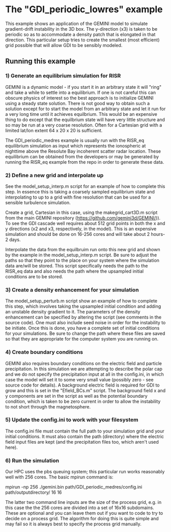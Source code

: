 # The "GDI\_periodic\_lowres" example

This example shows an application of the GEMINI model to simulate gradient-drift instability in the 3D box.  The y-direction (x3) is taken to be periodic so as to accommodate a density patch that is elongated in that direction.  This particular setup tries to create the smallest (most efficient) grid possible that will allow GDI to be sensibly modeled.  

## Running this example

### 1)  Generate an equilibrium simulation for RISR

GEMINI is a dynamic model - if you start it in an arbitrary state it will "ring" and take a while to settle into a equilibrium.  If one is not careful this can obscure physics of interest so the best approach is to initialize GEMINI using a steady state solution.  There is not good way to obtain such a solution except for to start the model from an arbitrary state and let it run for a very long time until it achieves equilbrium.  This would be an expensive thing to do except that the equilbrium state will have very little structure and so may be run at a very coarse resolution.  Often for a Cartesian grid with a limited lat/lon extent 64 x 20 x 20 is sufficient.  

The GDI_periodic_medres example is usually run with the RISR_eq equilibrium simulation as input which represents the ionospheric at nighttime above the Resolute Bay incoherent scatter radar location.  These equilibrium can be obtained from the developers or may be generated by running the RISR_eq example from the repo in order to generate these data.

### 2)  Define a new grid and interpolate up 

See the model_setup_interp.m script for an example of how to complete this step.  In essence this is taking a coarsely sampled equilibrium state and interpolating to up to a grid with fine resolution that can be used for a sensible turbulence simulation.  

Create a grid, Cartesian in this case, using the makegrid_cart3D.m script from the main GEMINI repository (https://github.com/gemini3d/GEMINI/)).  To see the GDI cascade well requires about 512 grid points in both the x and y directions (x2 and x3, respectively, in the model).  This is an expensive simulation and should be done on 16-256 cores and will take about 2 hours-2 days.  

Interpolate the data from the equilbruim run onto this new grid and shown by the example in the model_setup_interp.m script.  Be sure to adjust the paths so that they point to the place on your system where the simulation data are/will be stored.  This script specifically needs the path to the RISR_eq data and also needs the path where the upsampled initial conditions are to be stored.  

### 3)  Create a density enhancement for your simulation

The model_setup_perturb.m script show an example of how to complete this step, which involves taking the upsampled initial condition and adding an unstable density gradient to it.  The parameters of the density enhancement can be specified by altering the script (see comments in the source code).  One must also include seed noise in order for the instability to be initiate.  Once this is done, you have a complete set of initial conditions for your simulations.  Be sure to change the path where these files are saved so that they are appropriate for the computer system you are running on.  

### 4)  Create boundary conditions

GEMINI also requires boundary conditions on the electric field and particle precipitation.  In this simulation we are attempting to describe the polar cap and we do not specify the precipitation input at all in the config.ini, in which case the model will set it to some very small value (possibly zero - see source code for details).  A background electric field is required for GDI to grow and this is set in the "Efield_BCs.m" script.  The background field x and y components are set in the script as well as the potential boundary condition, which is taken to be zero current in order to allow the instability to not short through the magnetosphere.  

### 5)  Update the config.ini to work with your filesystem

The config.ini file must contain the full path to your simulation grid and your initial conditions.  It must also contain the path (directory) where the electric field input files are kept (and the precipitation files too, which aren't used here). 

### 6) Run the simulation

Our HPC uses the pbs queuing system; this particular run works reasonably well with 256 cores.  The basic mpirun command is:  

mpirun -np 256 ./gemini.bin path/GDI_periodic_medres/config.ini path/outputdirectory/ 16 16 

The latter two command line inputs are the size of the process grid, e.g. in this case the the 256 cores are divided into a set of 16x16 subdomains.  These are optional and you can leave them out if you want to code to try to decide on a process grid.  The algorithm for doing this is quite simple and may fail so it is always best to specify the process grid manually.  
 
